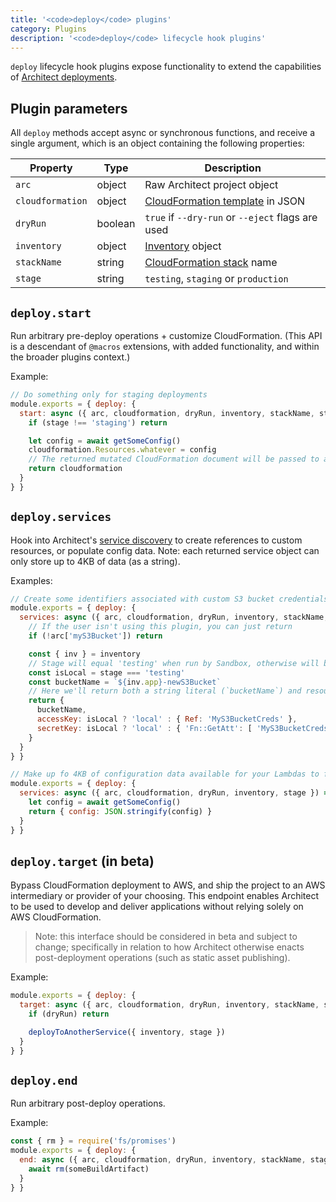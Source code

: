 ```yaml
---
title: '<code>deploy</code> plugins'
category: Plugins
description: '<code>deploy</code> lifecycle hook plugins'
---
```


`deploy` lifecycle hook plugins expose functionality to extend the capabilities of [Architect deployments](../../../cli/reference/deploy).


## Plugin parameters

All `deploy` methods accept async or synchronous functions, and receive a single argument, which is an object containing the following properties:

| Property          | Type    | Description                                       |
|-------------------|---------|---------------------------------------------------|
| `arc`             | object  | Raw Architect project object                      |
| `cloudformation`  | object  | [CloudFormation template][cfn-json] in JSON       |
| `dryRun`          | boolean | `true` if `--dry-run` or `--eject` flags are used |
| `inventory`       | object  | [Inventory](./inventory) object                   |
| `stackName`       | string  | [CloudFormation stack][cfn-stack] name            |
| `stage`           | string  | `testing`, `staging` or `production`              |


## `deploy.start`

Run arbitrary pre-deploy operations + customize CloudFormation. (This API is a descendant of `@macros` extensions, with added functionality, and within the broader plugins context.)

Example:

```javascript
// Do something only for staging deployments
module.exports = { deploy: {
  start: async ({ arc, cloudformation, dryRun, inventory, stackName, stage }) => {
    if (stage !== 'staging') return

    let config = await getSomeConfig()
    cloudformation.Resources.whatever = config
    // The returned mutated CloudFormation document will be passed to any other `deploy.start` plugins in sequence
    return cloudformation
  }
} }
```


## `deploy.services`

Hook into Architect's [service discovery](/docs/en/reference/runtime-helpers/node.js#arc.services) to create references to custom resources, or populate config data. Note: each returned service object can only store up to 4KB of data (as a string).

Examples:

```javascript
// Create some identifiers associated with custom S3 bucket credentials
module.exports = { deploy: {
  services: async ({ arc, cloudformation, dryRun, inventory, stackName, stage }) => {
    // If the user isn't using this plugin, you can just return
    if (!arc['myS3Bucket']) return

    const { inv } = inventory
    // Stage will equal 'testing' when run by Sandbox, otherwise will be `staging` or `production` in a `deploy` context
    const isLocal = stage === 'testing'
    const bucketName = `${inv.app}-newS3Bucket`
    // Here we'll return both a string literal (`bucketName`) and resource identifiers to be populated by CloudFormation
    return {
      bucketName,
      accessKey: isLocal ? 'local' : { Ref: 'MyS3BucketCreds' },
      secretKey: isLocal ? 'local' : { 'Fn::GetAtt': [ 'MyS3BucketCreds', 'SecretKey' ] }
    }
  }
} }
```

```javascript
// Make up fo 4KB of configuration data available for your Lambdas to fetch via arc.services()
module.exports = { deploy: {
  services: async ({ arc, cloudformation, dryRun, inventory, stage }) => {
    let config = await getSomeConfig()
    return { config: JSON.stringify(config) }
  }
} }
```


## `deploy.target` (in beta)

Bypass CloudFormation deployment to AWS, and ship the project to an AWS intermediary or provider of your choosing. This endpoint enables Architect to be used to develop and deliver applications without relying solely on AWS CloudFormation.

> Note: this interface should be considered in beta and subject to change; specifically in relation to how Architect otherwise enacts post-deployment operations (such as static asset publishing).

Example:

```javascript
module.exports = { deploy: {
  target: async ({ arc, cloudformation, dryRun, inventory, stackName, stage }) => {
    if (dryRun) return

    deployToAnotherService({ inventory, stage })
  }
} }
```


## `deploy.end`

Run arbitrary post-deploy operations.

Example:

```javascript
const { rm } = require('fs/promises')
module.exports = { deploy: {
  end: async ({ arc, cloudformation, dryRun, inventory, stackName, stage }) => {
    await rm(someBuildArtifact)
  }
} }
```

[cfn-json]: https://docs.aws.amazon.com/AWSCloudFormation/latest/UserGuide/cloudformation-overview.html#cfn-concepts-templates
[cfn-stack]: https://docs.aws.amazon.com/AWSCloudFormation/latest/UserGuide/cloudformation-overview.html#cfn-concepts-stacks
